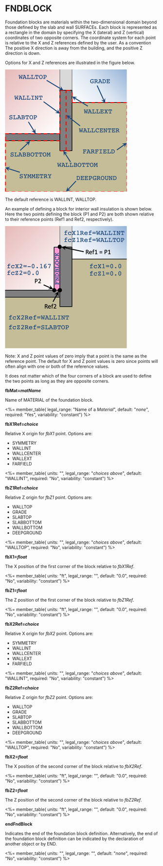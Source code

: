# FNDBLOCK

Foundation blocks are materials within the two-dimensional domain beyond those defined by the slab and wall SURFACEs. Each block is represented as a rectangle in the domain by specifying the X (lateral) and Z (vertical) coordinates of two opposite corners. The coordinate system for each point is relative to the X and Z references defined by the user. As a convention The positive X direction is away from the building, and the positive Z direction is down.

Options for X and Z references are illustrated in the figure below.

![Foundation block references](../assets/images/fd_refs.png)

The default reference is WALLINT, WALLTOP.

An example of defining a block for interior wall insulation is shown below. Here the two points defining the block (P1 and P2) are both shown relative to their reference points (Ref1 and Ref2, respectively).

![Foundation block example](../assets/images/fd_block.png)

Note: X and Z point values of zero imply that a point is the same as the reference point. The default for X and Z point values is zero since points will often align with one or both of the reference values.

It does not matter which of the four corners of a block are used to define the two points as long as they are opposite corners.

**fbMat=_matName_**

Name of MATERIAL of the foundation block.

<%= member_table(
legal_range: "Name of a _Material_",
default: "_none_",
required: "Yes",
variability: "constant") %>

**fbX1Ref=_choice_**

Relative X origin for _fbX1_ point. Options are:

- SYMMETRY
- WALLINT
- WALLCENTER
- WALLEXT
- FARFIELD

<%= member_table(
units: "",
legal_range: "_choices above_",
default: "WALLINT",
required: "No",
variability: "constant") %>

**fbZ1Ref=_choice_**

Relative Z origin for _fbZ1_ point. Options are:

- WALLTOP
- GRADE
- SLABTOP
- SLABBOTTOM
- WALLBOTTOM
- DEEPGROUND

<%= member_table(
units: "",
legal_range: "_choices above_",
default: "WALLTOP",
required: "No",
variability: "constant") %>

**fbX1=_float_**

The X position of the first corner of the block relative to _fbX1Ref_.

<%= member_table(
units: "ft",
legal_range: "",
default: "0.0",
required: "No",
variability: "constant") %>

**fbZ1=_float_**

The Z position of the first corner of the block relative to _fbZ1Ref_.

<%= member_table(
units: "ft",
legal_range: "",
default: "0.0",
required: "No",
variability: "constant") %>

**fbX2Ref=_choice_**

Relative X origin for _fbX2_ point. Options are:

- SYMMETRY
- WALLINT
- WALLCENTER
- WALLEXT
- FARFIELD

<%= member_table(
units: "",
legal_range: "_choices above_",
default: "WALLINT",
required: "No",
variability: "constant") %>

**fbZ2Ref=_choice_**

Relative Z origin for _fbZ2_ point. Options are:

- WALLTOP
- GRADE
- SLABTOP
- SLABBOTTOM
- WALLBOTTOM
- DEEPGROUND

<%= member_table(
units: "",
legal_range: "_choices above_",
default: "WALLTOP",
required: "No",
variability: "constant") %>

**fbX2=_float_**

The X position of the second corner of the block relative to _fbX2Ref_.

<%= member_table(
units: "ft",
legal_range: "",
default: "0.0",
required: "No",
variability: "constant") %>

**fbZ2=_float_**

The Z position of the second corner of the block relative to _fbZ2Ref_.

<%= member_table(
units: "ft",
legal_range: "",
default: "0.0",
required: "No",
variability: "constant") %>

**endFndBlock**

Indicates the end of the foundation block definition. Alternatively, the end of the foundation block definition can be indicated by the declaration of another object or by END.

<%= member_table(
units: "",
legal_range: "",
default: "_none_",
required: "No",
variability: "constant")
%>
